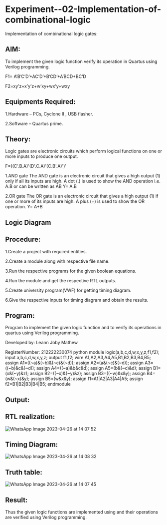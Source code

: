 # Experiment--02-Implementation-of-combinational-logic
Implementation of combinational logic gates:
 
## AIM:
To implement the given logic function verify its operation in Quartus using Verilog programming.

F1= A’B’C’D’+AC’D’+B’CD’+A’BCD+BC’D

F2=xy’z+x’y’z+w’xy+wx’y+wxy

## Equipments Required:
  1.Hardware – PCs, Cyclone II , USB flasher.
  
  2.Software – Quartus prime.
## Theory:
Logic gates are electronic circuits which perform logical functions on one or more inputs to produce one output. 

F=((C'.B.A)'(D'.C.A)'(C.B'.A)')'

1.AND gate The AND gate is an electronic circuit that gives a high output (1) only if all its inputs are high. A dot (.) is used to show the AND operation i.e. A.B or can be written as AB
Y= A.B

2.OR gate The OR gate is an electronic circuit that gives a high output (1) if one or more of its inputs are high. A plus (+) is used to show the OR operation.
Y= A+B

## Logic Diagram

## Procedure:
1.Create a project with required entities.

2.Create a module along with respective file name.

3.Run the respective programs for the given boolean equations.

4.Run the module and get the respective RTL outputs.

5.Create university program(VWF) for getting timing diagram.

6.Give the respective inputs for timing diagram and obtain the results.

## Program:

Program to implement the given logic function and to verify its operations in quartus using Verilog programming.

Developed by: Leann Joby Mathew

RegisterNumber:  212222230074
python
module logic(a,b,c,d,w,x,y,z,f1,f2);
input a,b,c,d,w,x,y,z;
output f1,f2;
wire A1,A2,A3,A4,A5,B1,B2,B3,B4,B5;
assign A1=((~a)&(~b)&(~c)&(~d));
assign A2=(a&(~c)&(~d));
assign A3=((~b)&c&(~d));
assign A4=((~a)&b&c&d);
assign A5=(b&(~c)&d);
assign B1=(x&(~y)&z);
assign B2=((~x)&(~y)&z);
assign B3=((~w)&x&y);
assign B4=(w&(~x)&y);
assign B5=(w&x&y);
assign f1=A1|A2|A3|A4|A5;
assign f2=B1|B2|B3|B4|B5;
endmodule

## Output:
## RTL realization:
![WhatsApp Image 2023-04-26 at 14 07 52](https://user-images.githubusercontent.com/121222763/234522444-db5ef569-cbc4-42f9-bffe-2f5869a3ec5c.jpg)

## Timing Diagram:
![WhatsApp Image 2023-04-26 at 14 08 32](https://user-images.githubusercontent.com/121222763/234522518-16250082-e268-41dd-b0d1-2fdf9bd07f3a.jpg)
## Truth table:
![WhatsApp Image 2023-04-26 at 14 07 45](https://user-images.githubusercontent.com/121222763/234522624-56fff42e-df4f-4b2a-a1a3-e662f6c1f132.jpg)

## Result:
Thus the given logic functions are implemented using  and their operations are verified using Verilog programming.
